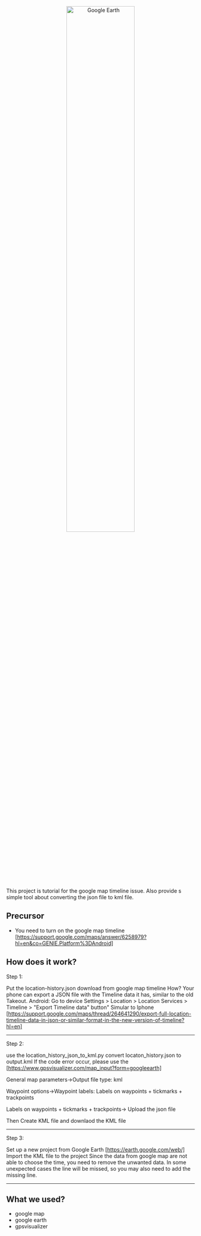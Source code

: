 <!-- markdownlint-disable first-line-h1 -->
<!-- markdownlint-disable html -->
<!-- markdownlint-disable no-duplicate-header -->
<div align="center">
  <img src="https://i0.wp.com/techpressionmedia.com/wp-content/uploads/2024/02/Google-Earth-1.jpg" width="60%" alt="Google Earth" />
</div>

This project is tutorial for the google map timeline issue. Also provide s simple tool about converting the json file to kml file.

## Precursor
- You need to turn on the google map timeline [https://support.google.com/maps/answer/6258979?hl=en&co=GENIE.Platform%3DAndroid]



## How does it work?
Step 1: 

Put the location-history.json download from google map timeline
How? Your phone can export a JSON file with the Timeline data it has, similar to the old Takeout.
Android: Go to device Settings > Location > Location Services > Timeline > "Export Timeline data" button"
Simular to Iphone [https://support.google.com/maps/thread/264641290/export-full-location-timeline-data-in-json-or-similar-format-in-the-new-version-of-timeline?hl=en]

---
Step 2: 

use the location_history_json_to_kml.py convert locaton_history.json to output.kml
If the code error occur, please use the [https://www.gpsvisualizer.com/map_input?form=googleearth]

General map parameters->Output file type: kml

Waypoint options->Waypoint labels: Labels on waypoints + tickmarks + trackpoints

Labels on waypoints + tickmarks + trackpoints-> Upload the json file

Then Create KML file and downlaod the KML file

---
Step 3: 

Set up a new project from Google Earth [https://earth.google.com/web/]
Import the KML file to the project
Since the data from google map are not able to choose the time, you need to remove the unwanted data.
In some unexpected cases the line will be missed, so you may also need to add the missing line.


---
## What we used?
- google map 
- google earth 
- gpsvisualizer

